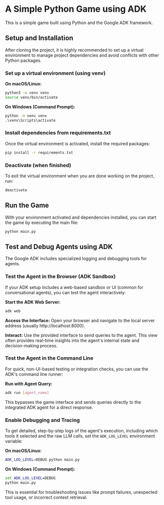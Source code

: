 # A Simple Python Game using ADK

This is a simple game built using Python and the Google ADK framework.

## Setup and Installation

After cloning the project, it is highly recommended to set up a virtual environment to manage project dependencies and avoid conflicts with other Python packages.

### Set up a virtual environment (using venv)

**On macOS/Linux:**
```bash
python3 -m venv venv
source venv/bin/activate
```

**On Windows (Command Prompt):**
```cmd
python -m venv venv
.\venv\Scripts\activate
```

### Install dependencies from requirements.txt

Once the virtual environment is activated, install the required packages:
```bash
pip install -r requirements.txt
```

### Deactivate (when finished)

To exit the virtual environment when you are done working on the project, run:
```bash
deactivate
```

## Run the Game

With your environment activated and dependencies installed, you can start the game by executing the main file:
```bash
python main.py
```

## Test and Debug Agents using ADK

The Google ADK includes specialized logging and debugging tools for agents.

### Test the Agent in the Browser (ADK Sandbox)

If your ADK setup includes a web-based sandbox or UI (common for conversational agents), you can test the agent interactively:

**Start the ADK Web Server:**
```bash
adk web
```

**Access the Interface:** Open your browser and navigate to the local server address (usually http://localhost:8000).

**Interact:** Use the provided interface to send queries to the agent. This view often provides real-time insights into the agent's internal state and decision-making process.

### Test the Agent in the Command Line

For quick, non-UI-based testing or integration checks, you can use the ADK's command line runner:

**Run with Agent Query:**
```bash
adk run [agent_name]
```

This bypasses the game interface and sends queries directly to the integrated ADK agent for a direct response.

### Enable Debugging and Tracing

To get detailed, step-by-step logs of the agent's execution, including which tools it selected and the raw LLM calls, set the `ADK_LOG_LEVEL` environment variable:

**On macOS/Linux:**
```bash
ADK_LOG_LEVEL=DEBUG python main.py
```

**On Windows (Command Prompt):**
```cmd
set ADK_LOG_LEVEL=DEBUG
python main.py
```

This is essential for troubleshooting issues like prompt failures, unexpected tool usage, or incorrect context retrieval.